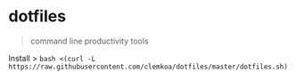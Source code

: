 # dotfiles
> command line productivity tools

Install > `bash <(curl -L https://raw.githubusercontent.com/clemkoa/dotfiles/master/dotfiles.sh)`
